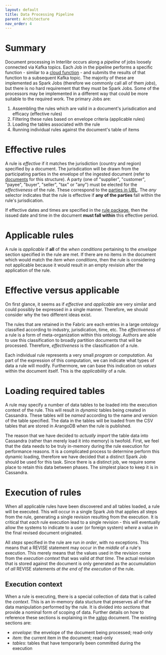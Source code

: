 ```yaml
---
layout: default
title: Data Processing Pipeline
parent: Architecture
nav_order: 4
---
```

# Summary

Document processing in Interlibr occurs along a *pipeline* of jobs loosely
connected via Kafka topics. Each Job in the pipeline performs a specific
function - similar to a [cloud
function](https://en.wikipedia.org/wiki/Function_as_a_service) - and submits the
results of that function to a subsequent Kafka topic. The majority of these are
implemented as Spark Jobs (therefore we commonly call all of them *jobs*), but
there is no hard requirement that they must be Spark Jobs. Some of the
processors may be implemented in a different way that could be more suitable to
the required work. The primary Jobs are:

1. Assembling the rules which are valid in a document's jurisdication and efficacy (effective rules)
1. Filtering these rules based on envelope criteria (applicable rules)
1. Loading the tables associated with the rule
1. Running individual rules against the document's table of items

# Effective rules

A rule is *effective* if it matches the jurisdiction (country and
region) specified by a document. The jurisdication will be drawn from
the participating parties in the envelope of the ingested document
(refer to [documents](./documents.md) for this structure). A party
(one of "supplier", "customer", "payee", "buyer", "seller", "tax" or
"any") must be elected for the *effectiveness* of the rule. These
correspond to the [parties in
UBL](http://docs.oasis-open.org/ubl/csprd01-UBL-2.2/mod/summary/reports/UBL-Invoice-2.2.html). The
*any* selector indicates that the rule is effective if **any of the
parties** fall within the rule's jurisdication.

If effective dates and times are specified in the [rule
package](./xalgo.md), then the issued date and time in the document
**must fall within** this effective period.

# Applicable rules

A rule is *applicable* if **all** of the *when conditions* pertaining
to the *envelope* section specified in the rule are met. If there are
no items in the document which would match the *item when conditions*,
then the rule is considering not applicable because it would result in
an empty revision after the application of the rule.

# Effective versus applicable

On first glance, it seems as if *effective* and *applicable* are very
similar and could possibly be expressed in a single manner. Therefore,
we should consider why the two different ideas exist.

The rules that are retained in the Fabric are each entries in a large
ontology classified according to industry, jurisdication, time,
etc. The *effectiveness* of a rule is a form of meta-organization
within this ontology. Authors are able to use this classification to
broadly partition documents that will be processed. Therefore,
*effectiveness* is the classification of a rule.

Each individual rule represents a very small *program* or
*computation*. As part of the expression of this computation, we can
indicate what types of data a rule will modify. Furthermore, we can
base this indication on *values* within the document itself. This is
the *applicability* of a rule.

# Loading required tables

A rule may specify a number of data tables to be loaded into the
execution context of the rule. This will result in *dynamic* tables
being created in Cassandra. These tables will be *named* according to
the name and version of the table specified. The data in the tables
will be loaded from the CSV tables that are stored in ArangoDB when
the rule is published.

The reason that we have decided to *actually import* the table data
into Cassandra (rather than merely load it into memory) is
twofold. First, we feel that the data needs to be truly in-memory
during the rule execution for performance reasons. It is a complicated
process to determine perform this dynamic loading, therefore we have
decided that a distinct Spark Job should be used for this task. Since
there is a distinct job, we require some place to retain this data
between phases. The simplest place to keep it is in Cassandra.

# Execution of rules

When all applicable rules have been discovered and all tables loaded,
a rule will be executed. This will occur in a single Spark Job that
applies all steps from the rule, generating a single revision
resulting from the execution. It is critical that *each* rule
execution lead to a single revision - this will eventually allow the
systems to indicate to a user (or foreign system) *where* a value in
the final revised document originated.

All *steps* specified in the rule are run *in order*, with no
exceptions. This means that a REVISE statement may occur in the
*middle* of a rule's execution. This merely means that the values used
in the revision come from the *execution context* that was valid *at
that time*. The actual revision that is stored against the document is
only generated as the accumulation of *all* REVISE statements *at the
end of the execution* of the rule.

## Execution context

When a rule is executing, there is a special collection of data that
is called the *context*. This is an in-memory data stucture that
preserves all of the data manipulation performed by the rule. It is
divided into *sections* that provide a nominal form of scoping of
data. Further details on how to reference these sections is explaining
in the [xalgo](./xalgo.md) document. The existing sections are:

- *envelope*: the envelope of the document being processed; read-only
- *item*: the current item in the document; read-only
- *tables*: tables that have temporarily been committed during the execution
